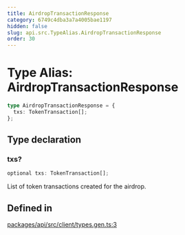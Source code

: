 ```yaml
---
title: AirdropTransactionResponse
category: 6749c4dba3a7a4005bae1197
hidden: false
slug: api.src.TypeAlias.AirdropTransactionResponse
order: 30
---
```


# Type Alias: AirdropTransactionResponse

```ts
type AirdropTransactionResponse = {
  txs: TokenTransaction[];
};
```

## Type declaration

### txs?

```ts
optional txs: TokenTransaction[];
```

List of token transactions created for the airdrop.

## Defined in

[packages/api/src/client/types.gen.ts:3](https://github.com/zkcloudworker/minatokens-lib/blob/main/packages/api/src/client/types.gen.ts#L3)
